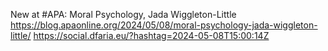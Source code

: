 New at #APA: Moral Psychology, Jada Wiggleton-Little https://blog.apaonline.org/2024/05/08/moral-psychology-jada-wiggleton-little/ https://social.dfaria.eu/?hashtag=2024-05-08T15:00:14Z